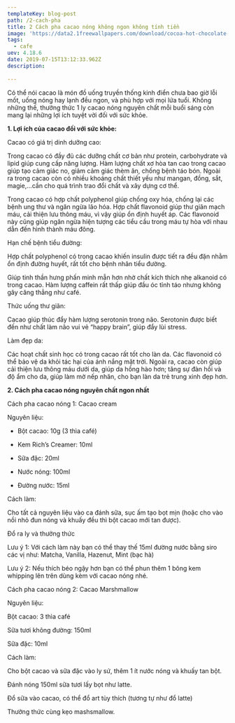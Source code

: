 ```yaml
---
templateKey: blog-post
path: /2-cach-pha
title: 2 Cách pha cacao nóng không ngon không tính tiền
image: 'https://data2.1freewallpapers.com/download/cocoa-hot-chocolate-1280x720.jpg' 
tags:
  - cafe
uev: 4.18.6
date: 2019-07-15T13:12:33.962Z
description:
 
---
```

Có thể nói cacao là món đồ uống truyền thống kinh điển chưa bao giờ lỗi mốt, uống nóng hay lạnh đều ngon, và phù hợp với mọi lứa tuổi. Không những thế, thưởng thức 1 ly cacao nóng nguyên chất mỗi buổi sáng còn mang lại những lợi ích tuyệt vời đối với sức khỏe.

**1. Lợi ích của cacao đối với sức khỏe:**
 
Cacao có giá trị dinh dưỡng cao:

Trong cacao có đầy đủ các dưỡng chất cơ bản như protein, carbohydrate và lipid giúp cung cấp năng lượng. Hàm lượng chất xơ hòa tan cao trong cacao giúp tạo cảm giác no, giảm cảm giác thèm ăn, chống bệnh táo bón. Ngoài ra trong cacao còn có nhiều khoáng chất thiết yếu như mangan, đồng, sắt, magie,…cần cho quá trình trao đổi chất và xây dựng cơ thể.
 
Trong cacao có hợp chất polyphenol giúp chống oxy hóa, chống lại các bệnh ung thư và ngăn ngừa lão hóa.
Hợp chất flavonoid giúp thư giãn mạch máu, cải thiện lưu thông máu, vì vậy giúp ổn định huyết áp. Các flavonoid này cũng giúp ngăn ngừa hiện tượng các tiểu cầu trong máu tự hòa với nhau dẫn đến hình thành máu đông.

Hạn chế bệnh tiểu đường:

Hợp chất polyphenol có trong cacao khiến insulin được tiết ra đều đặn nhằm ổn định đường huyết, rất tốt cho bệnh nhân tiểu đường.

Giúp tinh thần hưng phấn minh mẫn hơn nhờ chất kích thích nhẹ alkanoid có trong cacao. Hàm lượng caffein rất thấp giúp đầu óc tỉnh táo nhưng không gây căng thẳng như café.

Thức uống thư giãn: 

Cacao giúp thúc đẩy hàm lượng serotonin trong não. Serotonin được biết đến như chất làm não vui vẻ “happy brain”, giúp đẩy lùi stress.

Làm đẹp da: 

Các hoạt chất sinh học có trong cacao rất tốt cho làn da. Các flavonoid có thể bảo vệ da khỏi tác hại của ánh nắng mặt trời. Ngoài ra, cacao còn giúp cải thiện lưu thông máu dưới da, giúp da hồng hào hơn; tăng sự đàn hồi và độ ẩm cho da, giúp làm mờ nếp nhăn, cho bạn làn da trẻ trung xinh đẹp hơn.

**2. Cách pha cacao nóng nguyên chất ngon nhất**

Cách pha cacao nóng 1: Cacao cream

Nguyên liệu:

+ Bột cacao: 10g (3 thìa café)

+ Kem Rich’s Creamer: 10ml

+ Sữa đặc: 20ml

+ Nước nóng: 100ml

+ Đường nước: 15ml

Cách làm:

Cho tất cả nguyên liệu vào ca đánh sữa, sục ấm tạo bọt mịn (hoặc cho vào nồi nhỏ đun nóng và khuấy đều thì bột cacao mới tan được).

Đổ ra ly và thưởng thức

Lưu ý 1: Với cách làm này bạn có thể thay thế 15ml đường nước bằng siro các vị như: Matcha, Vanilla, Hazenut, Mint (bạc hà)

Lưu ý 2: Nếu thích béo ngậy hơn bạn có thể phun thêm 1 bông kem whipping lên trên dùng kèm với cacao nóng nhé.

Cách pha cacao nóng 2: Cacao Marshmallow

Nguyên liệu:

Bột cacao: 3 thìa café

Sữa tươi không đường: 150ml

Sữa đặc: 10ml

Cách làm:

Cho bột cacao và sữa đặc vào ly sứ, thêm 1 ít nước nóng và khuấy tan bột.

Đánh nóng 150ml sữa tươi lấy bọt như latte.

Đổ sữa vào cacao, có thể đổ art tùy thích (tương tự như đổ latte)

Thưởng thức cùng kẹo mashsmallow.